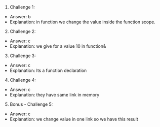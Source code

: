 1. Challenge 1:
  - Answer: b
  - Explanation: in function we change the value inside the function scope.


2. Challenge 2:
  - Answer: c
  - Explanation: we give for a value 10 in function&


3. Challenge 3:
  - Answer: c
  - Explanation: Its a function declaration


4. Challenge 4:
  - Answer: c
  - Explanation: they have same link in memory


5. Bonus - Challenge 5:
  - Answer: c
  - Explanation: we change value in one link so we have this result
